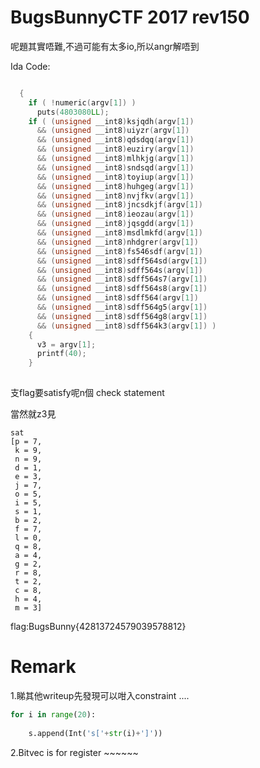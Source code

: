 # BugsBunnyCTF 2017 rev150

呢題其實唔難,不過可能有太多io,所以angr解唔到

Ida Code:

```C++

  {
    if ( !numeric(argv[1]) )
      puts(4803080LL);
    if ( (unsigned __int8)ksjqdh(argv[1])
      && (unsigned __int8)uiyzr(argv[1])
      && (unsigned __int8)qdsdqq(argv[1])
      && (unsigned __int8)euziry(argv[1])
      && (unsigned __int8)mlhkjg(argv[1])
      && (unsigned __int8)sndsqd(argv[1])
      && (unsigned __int8)toyiup(argv[1])
      && (unsigned __int8)huhgeg(argv[1])
      && (unsigned __int8)nvjfkv(argv[1])
      && (unsigned __int8)jncsdkjf(argv[1])
      && (unsigned __int8)ieozau(argv[1])
      && (unsigned __int8)jqsgdd(argv[1])
      && (unsigned __int8)msdlmkfd(argv[1])
      && (unsigned __int8)nhdgrer(argv[1])
      && (unsigned __int8)fs546sdf(argv[1])
      && (unsigned __int8)sdff564sd(argv[1])
      && (unsigned __int8)sdff564s(argv[1])
      && (unsigned __int8)sdff564s7(argv[1])
      && (unsigned __int8)sdff564s8(argv[1])
      && (unsigned __int8)sdff564(argv[1])
      && (unsigned __int8)sdff564g5(argv[1])
      && (unsigned __int8)sdff564g8(argv[1])
      && (unsigned __int8)sdff564k3(argv[1]) )
    {
      v3 = argv[1];
      printf(40);
    }
    
```

支flag要satisfy呢n個 check statement 

當然就z3見

```
sat
[p = 7,
 k = 9,
 n = 9,
 d = 1,
 e = 3,
 j = 7,
 o = 5,
 i = 5,
 s = 1,
 b = 2,
 f = 7,
 l = 0,
 q = 8,
 a = 4,
 g = 2,
 r = 8,
 t = 2,
 c = 8,
 h = 4,
 m = 3]
```
flag:BugsBunny{42813724579039578812}


# Remark

1.睇其他writeup先發現可以咁入constraint ....

```python
for i in range(20):
	
	s.append(Int('s['+str(i)+']')) 

```

2.Bitvec is for register ~~~~~~

